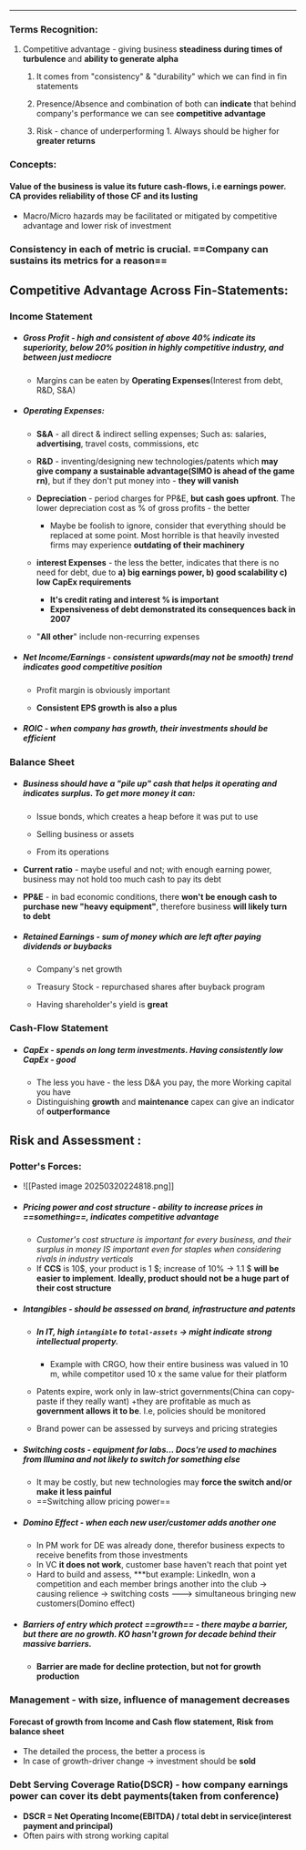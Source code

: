 ***
### Terms Recognition:
1. Competitive advantage - giving business **steadiness during times of turbulence** and **ability to generate** **alpha**
	1. It comes from "consistency" & "durability" which we can find in fin statements
	2. Presence/Absence and combination of both can **indicate** that behind company's performance we can see **competitive advantage**

	3. Risk - chance of underperforming 
			1. Always should be higher for **greater returns**
### Concepts:

#### Value of the business is value its future cash-flows, i.e earnings power. CA provides reliability of those CF and its lusting
- Macro/Micro hazards may be facilitated or mitigated by competitive advantage and lower risk of investment

### Consistency in each of metric is crucial. ==Company can sustains its metrics for a reason== 

## Competitive Advantage Across Fin-Statements:

### Income Statement 
- ##### Gross Profit - high and consistent of above 40% indicate its superiority, below 20% position in highly competitive industry, and between just mediocre
	- Margins can be eaten by **Operating Expenses**(Interest from debt, R&D, S&A)
	
- ##### Operating Expenses:
	- **S&A** - all direct & indirect selling expenses; Such as: salaries, **advertising**, travel costs, commissions, etc
	
	- **R&D** -  inventing/designing new technologies/patents which **may give company a sustainable advantage(SIMO is ahead of the game rn)**, but if they don't put money into - **they will vanish** 

	- **Depreciation** - period charges for PP&E, **but cash goes upfront**. The lower depreciation cost as % of gross profits - the better 
		- Maybe be foolish to ignore, consider that everything should be replaced at some point. Most horrible is that heavily invested firms may experience **outdating of their machinery**
	
	- **interest Expenses** - the less the better, indicates that there is no need for debt, due to **a) big earnings power, b) good scalability c) low CapEx requirements**
		- **It's credit rating and interest % is important**
		- **Expensiveness of debt demonstrated its consequences back in 2007**

	- "**All other**" include non-recurring expenses 


- ##### Net Income/Earnings - consistent upwards(may not be smooth) trend indicates good competitive position
	- Profit margin is obviously important
	
	- **Consistent EPS growth is also a plus**
- ##### ROIC - when company has growth, their investments should be efficient
 
### Balance Sheet
- ##### Business should have a "pile up" cash that helps it operating and indicates surplus. To get more money it can:
	- Issue bonds, which creates a heap before it was put to use
	
	- Selling business or assets 

	- From its operations  
- **Current ratio** - maybe useful and not; with enough earning power, business may not hold too much cash to pay its debt 
- **PP&E** - in bad economic conditions, there **won't be enough cash to purchase new "heavy equipment"**, therefore business **will likely turn to debt**

- ##### Retained Earnings - sum of money which are left after paying dividends or buybacks
	- Company's net growth 

	- Treasury Stock - repurchased shares after buyback program

	- Having shareholder's yield is **great**

### Cash-Flow Statement 
- ##### CapEx - spends on long term investments. Having consistently low CapEx - good 
	- The less you have - the less D&A you pay, the more Working capital you have 
	- Distinguishing **growth** and **maintenance** capex can give an indicator of **outperformance**


## Risk and Assessment : 

### Potter's Forces:
- ![[Pasted image 20250320224818.png]]
- ##### Pricing power and cost structure - ability to increase prices in ==something==, indicates competitive advantage
	- *Customer's cost structure is important for every business, and their surplus in money IS important even for staples when considering rivals in industry verticals*
	- If **CCS** is 10$, your product is 1 $; increase of 10% -> 1.1 $ **will be easier to implement**. **Ideally, product should not be a huge part of their cost structure** 
- ##### Intangibles - should be assessed on brand, infrastructure and patents
	- ##### In IT, high `intangible` to `total-assets` -> might indicate strong intellectual property.
		- Example with CRGO, how their entire business was valued in 10 m, while competitor used 10 x the same value for their platform 

	- Patents expire, work only in law-strict governments(China can copy-paste if they really want) +they are profitable as much as **government allows it to be**. I.e, policies should be monitored

	- Brand power can be assessed by surveys and pricing strategies

- ##### Switching costs - equipment for labs... Docs're used to machines from Illumina and not likely to switch for something else
	- It may be costly, but new technologies may **force the switch and/or make it less painful**
	- ==Switching allow pricing power==
	
- ##### **Domino** **Effect** - when each new user/customer adds another one
	- In PM work for DE was already done, therefor business expects to receive benefits from those investments
	- In VC **it does not work**, customer base haven't reach that point yet
	- Hard to build and assess, ***but example: LinkedIn, won a competition and each member brings another into the club -> causing relience  -> switching costs ---> simultaneous bringing new customers(Domino effect) 

- ##### Barriers of entry which protect ==growth== - there maybe a barrier, but there are no growth. KO hasn't grown for decade behind their massive barriers. 
	- **Barrier are made for decline protection, but not for growth production**


### Management - with size, influence of management decreases


#### Forecast of growth from Income and Cash flow statement, Risk from balance sheet
- The detailed the process, the better a process is
- In case of growth-driver change -> investment should be **sold**

### Debt Serving Coverage Ratio(DSCR) - how company earnings power can cover its debt payments(taken from conference)
- **DSCR = Net Operating Income(EBITDA) / total debt in service(interest payment and principal)** 
- Often pairs with strong working capital 
